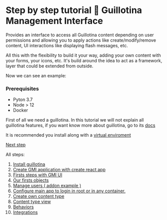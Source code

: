 # Step by step tutorial 🔌 Guillotina Management Interface

Provides an interface to access all Guillotina content depending on user permissions and allowing you to apply actions like create/modify/remove content, UI interactions like displaying flash messages, etc.

All this with the flexibility to build it your way, adding your own content with your forms, your icons, etc. It's build around the idea to act as a framework,
layer that could be extended from outside.

Now we can see an example: 


### Prerequisites
- Pyton 3.7
- Node > 12
- Docker

First of all we need a guillotina. In this tutorial we will not explain all guillotina features, if you want know more about guillotina, go to its <a href="https://guillotina.readthedocs.io/en/latest/index.html"> docs </a>

It is recommended you install along with a <a href="https://docs.python.org/3/library/venv.html"> virtual enviroment </a>

[Next step](step-1-install-guillotina.md)


All steps:

1. [Install guillotina](step-1-install-guillotina.md)
2. [Create GMI application with create react app](step-2-create-gmi-app.md)
3. [Firsts steps with GMI UI](step-3-firsts-steps-gmi.md)
4. [Our firsts objects](step-4-our-firsts-objects.md)
5. [Manage users ( addon example )](step-5-manage-users.md)
6. [Configure main app to login in root or in any container.](step-6-configure-main-app-login.md)
7. [Create own content type](step-7-create-own-content-type.md)
8. [Content type view](step-8-content-type-view.md)
9. [Behaviors](step-9-behaviors.md)
10. [Integrations](step-10-integrations.md)